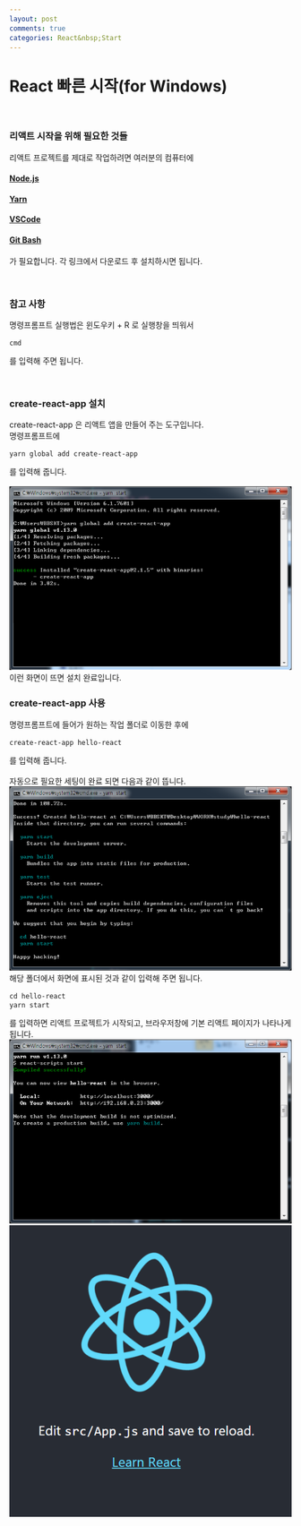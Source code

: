 ```yaml
---
layout: post
comments: true
categories: React&nbsp;Start
---
```

# React 빠른 시작(for Windows)

&nbsp;

### 리액트 시작을 위해 필요한 것들

리액트 프로젝트를 제대로 작업하려면 여러분의 컴퓨터에

#### <a href='https://nodejs.org/ko/download/'>Node.js</a>
#### <a href='https://yarnpkg.com/en/docs/install#windows-stable'>Yarn</a>
#### <a href='https://code.visualstudio.com/'>VSCode</a>
#### <a href='https://gitforwindows.org/'>Git Bash</a>

가 필요합니다. 각 링크에서 다운로드 후 설치하시면 됩니다.

&nbsp;

### 참고 사항
명령프롬프트 실행법은 윈도우키 + R 로 실행창을 띄워서<br>
```
cmd
```
를 입력해 주면 됩니다.

&nbsp;

### create-react-app 설치

create-react-app 은 리액트 앱을 만들어 주는 도구입니다.<br>
명령프롬프트에
```
yarn global add create-react-app
```
를 입력해 줍니다.<br><br>
![](/assets/img/React-QuickStart00.png)<br>
이런 화면이 뜨면 설치 완료입니다.
&nbsp;

### create-react-app 사용

명령프롬프트에 들어가 원하는 작업 폴더로 이동한 후에
```
create-react-app hello-react
```
를 입력해 줍니다.<br><br>
자동으로 필요한 세팅이 완료 되면 다음과 같이 뜹니다.<br>
![](/assets/img/React-QuickStart01.png)<br>
해당 폴더에서 화면에 표시된 것과 같이 입력해 주면 됩니다.
```
cd hello-react
yarn start
```
를 입력하면 리액트 프로젝트가 시작되고, 브라우저창에 기본 리액트 페이지가 나타나게 됩니다.<br>
![](/assets/img/React-QuickStart02.png)<br>
![](/assets/img/React-QuickStart03.png)<br>
